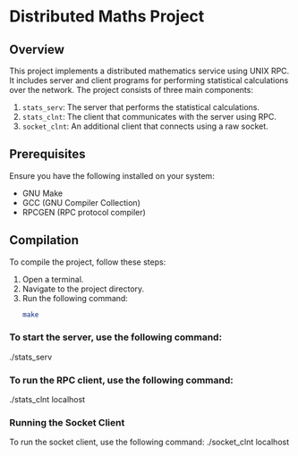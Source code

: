 # Distributed Maths Project

## Overview

This project implements a distributed mathematics service using UNIX RPC. It includes server and client programs for performing statistical calculations over the network. The project consists of three main components:
1. `stats_serv`: The server that performs the statistical calculations.
2. `stats_clnt`: The client that communicates with the server using RPC.
3. `socket_clnt`: An additional client that connects using a raw socket.

## Prerequisites

Ensure you have the following installed on your system:
- GNU Make
- GCC (GNU Compiler Collection)
- RPCGEN (RPC protocol compiler)

## Compilation

To compile the project, follow these steps:

1. Open a terminal.
2. Navigate to the project directory.
3. Run the following command:
   ```sh
   make
### To start the server, use the following command:
./stats_serv

### To run the RPC client, use the following command:
./stats_clnt <port> localhost

### Running the Socket Client
To run the socket client, use the following command:
./socket_clnt <port> localhost
